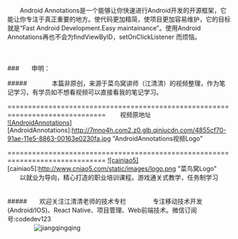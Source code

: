　　Android Annotations是一个能够让你快速进行Android开发的开源框架，它能让你专注于真正重要的地方。使代码更加精简，使项目更加容易维护，它的目标就是“Fast Android Development.Easy maintainance”。使用Android Annotations再也不会为findViewByID，setOnClickListener 而烦恼。
<br/>
<br/>
<br/>
<br/>
###　　申明：<br/>

#####　　　　本篇非原创，来源于菜鸟窝讲师（江清清）的视频整理，作为笔记学习，有学员如不想看视频可以直接看我的笔记学习。
<br/>

==============================================================================
　　视频原地址<br>
[![AndroidAnnotations]](http://www.cniao5.com/course/10074)  
[AndroidAnnotations]:http://7mno4h.com2.z0.glb.qiniucdn.com/4855cf70-91ae-11e5-8863-00163e0230fa.jpg "AndroidAnnotations视频Logo"


==============================================================================
[![cainiao5]](http://www.cniao5.com/)  
[cainiao5]:http://www.cniao5.com/static/images/logo.png "菜鸟窝Logo"
　　以就业为导向，精心打造的职业培训课程。游戏通关式教学，任务制学习
<br/>
<br/>
<br/>
#####　　欢迎关注江清清老师的技术专栏
　　　　专注移动技术开发(Android/IOS)、React Native、项目管理、Web前端技术。微信订阅号:codedev123<br/>
　　　　
![jiangqingqing](http://lookcode-wordpress.stor.sinaapp.com/uploads/2016/01/qrcode_for_gh_c6208faa1f42_430.jpg "微信二维码")
 
